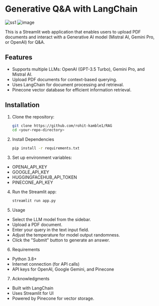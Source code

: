 # Generative Q&A with LangChain
![ss1](https://github.com/user-attachments/assets/d03304d0-182e-4e83-981f-d6d023e6d73b)
![image](https://github.com/user-attachments/assets/36aac54d-94dd-4013-9e26-cc42096853fb)

This is a Streamlit web application that enables users to upload PDF documents and interact with a Generative AI model (Mistral AI, Gemini Pro, or OpenAI) for Q&A.

## Features
- Supports multiple LLMs: OpenAI (GPT-3.5 Turbo), Gemini Pro, and Mistral AI.
- Upload PDF documents for context-based querying.
- Uses LangChain for document processing and retrieval.
- Pinecone vector database for efficient information retrieval.

## Installation

1. Clone the repository:
   ```sh
   git clone https://github.com/rohit-kamble1/RAG
   cd <your-repo-directory>

2. Install Dependencies
   ```sh
   pip install -r requirements.txt

3. Set up environment variables:
   
- OPENAI_API_KEY
- GOOGLE_API_KEY
- HUGGINGFACEHUB_API_TOKEN
- PINECONE_API_KEY

4. Run the Streamlit app:
   ```sh
   streamlit run app.py
   
5. Usage
- Select the LLM model from the sidebar.
- Upload a PDF document.
- Enter your query in the text input field.
- Adjust the temperature for model output randomness.
- Click the "Submit" button to generate an answer.

6. Requirements
- Python 3.8+
- Internet connection (for API calls)
- API keys for OpenAI, Google Gemini, and Pinecone

7. Acknowledgments
- Built with LangChain
- Uses Streamlit for UI
- Powered by Pinecone for vector storage.



